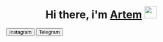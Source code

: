 <h1 align="center">Hi there, i'm <a href="https://www.instagram.com/temas.s_/?next=%2F" target="_blank">Artem</a>
  <img src="https://github.com/blackcater/blackcater/raw/main/images/Hi.gif" height="32"/></h1>

<div class="buttons">
<button href="https://www.instagram.com/temsvs/" target="_blank">Instagram</button>
<button href="https://t.me/temsvs" target="_blank">Telegram</button>
</div>

<style>
  .buttons {
    align-items: center;
  }
</style>
  
